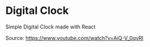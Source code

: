 # Digital Clock
Simple Digital Clock made with React

Source: https://www.youtube.com/watch?v=AiQ-V_0qvRI